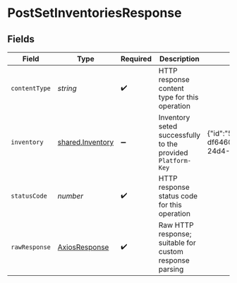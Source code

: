# PostSetInventoriesResponse


## Fields

| Field                                                                                                                                                                                                                                                                | Type                                                                                                                                                                                                                                                                 | Required                                                                                                                                                                                                                                                             | Description                                                                                                                                                                                                                                                          | Example                                                                                                                                                                                                                                                              |
| -------------------------------------------------------------------------------------------------------------------------------------------------------------------------------------------------------------------------------------------------------------------- | -------------------------------------------------------------------------------------------------------------------------------------------------------------------------------------------------------------------------------------------------------------------- | -------------------------------------------------------------------------------------------------------------------------------------------------------------------------------------------------------------------------------------------------------------------- | -------------------------------------------------------------------------------------------------------------------------------------------------------------------------------------------------------------------------------------------------------------------- | -------------------------------------------------------------------------------------------------------------------------------------------------------------------------------------------------------------------------------------------------------------------- |
| `contentType`                                                                                                                                                                                                                                                        | *string*                                                                                                                                                                                                                                                             | :heavy_check_mark:                                                                                                                                                                                                                                                   | HTTP response content type for this operation                                                                                                                                                                                                                        |                                                                                                                                                                                                                                                                      |
| `inventory`                                                                                                                                                                                                                                                          | [shared.Inventory](../../../sdk/models/shared/inventory.md)                                                                                                                                                                                                          | :heavy_minus_sign:                                                                                                                                                                                                                                                   | Inventory seted successfully to the provided `Platform-Key`                                                                                                                                                                                                          | {"id":"53f1e593-24d4-4110-8b2d-4e18d5461c33","connection_id":"71f133b0-7936-4c46-8905-df646095537a","variant_id":"2522A","barcode":"5901234123457","sku":"1234","total_stock":27,"location_id":"53f1e593-24d4-4110-8b2d-4e18d5461c33","location_platform_id":"4523"} |
| `statusCode`                                                                                                                                                                                                                                                         | *number*                                                                                                                                                                                                                                                             | :heavy_check_mark:                                                                                                                                                                                                                                                   | HTTP response status code for this operation                                                                                                                                                                                                                         |                                                                                                                                                                                                                                                                      |
| `rawResponse`                                                                                                                                                                                                                                                        | [AxiosResponse](https://axios-http.com/docs/res_schema)                                                                                                                                                                                                              | :heavy_check_mark:                                                                                                                                                                                                                                                   | Raw HTTP response; suitable for custom response parsing                                                                                                                                                                                                              |                                                                                                                                                                                                                                                                      |